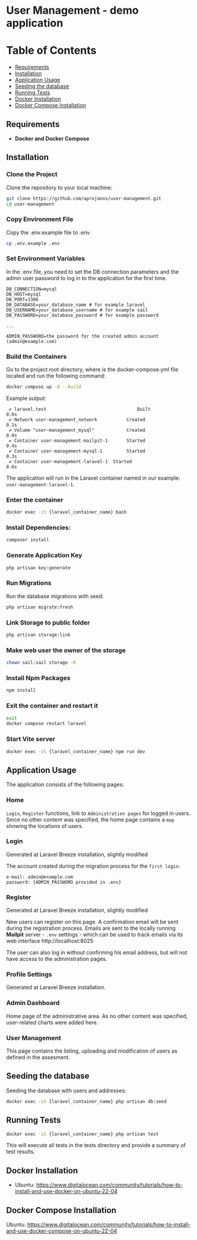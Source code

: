 # User Management - demo application

# Table of Contents

- [Requirements](#requirements)
- [Installation](#installation)
- [Application Usage](#application-usage)
- [Seeding the database](#seeding-the-database)
- [Running Tests](#running-tests)    
- [Docker Installation](#docker-installation)    
- [Docker Compose Installation](#docker-compose-installation)

## Requirements

- **Docker and Docker Compose**

## Installation

### Clone the Project

Clone the repository to your local machine:

```bash
git clone https://github.com/aprojanos/user-management.git
cd user-management
```

### Copy Environment File

Copy the .env.example file to .env

```bash
cp .env.example .env
```

### Set Environment Variables
In the .env file, you need to set the DB connection parameters and the admin user password to log in to the application for the first time.

```env
DB_CONNECTION=mysql
DB_HOST=mysql
DB_PORT=3306
DB_DATABASE=your_database_name # for example laravel
DB_USERNAME=your_database_username # for example sail
DB_PASSWORD=your_database_password # for example password

...

ADMIN_PASSWORD=the password for the created admin account (admin@example.com)
```

### Build the Containers

Go to the project root directory, where is the docker-compose.yml file located and run the following command:

```bash
docker compose up -d --build
```
Example output:
```
 ✔ laravel.test                                  Built                                                                                                                              0.0s 
 ✔ Network user-management_network           Created                                                                                                                            0.1s 
 ✔ Volume "user-management_mysql"            Created                                                                                                                            0.0s 
 ✔ Container user-management-mailpit-1       Started                                                                                                                            0.4s 
 ✔ Container user-management-mysql-1         Started                                                                                                                            0.3s 
 ✔ Container user-management-laravel-1  Started                                                                                                                            0.6s 

```

The application will run in the Laravel container named in our example: `user-management-laravel-1`.

### Enter the container
```bash
docker exec -it {laravel_container_name} bash
```

### Install Dependencies:

```bash
composer install
```

### Generate Application Key

```bash
php artisan key:generate
```


### Run Migrations

Run the database migrations with seed:

```bash
php artisan migrate:fresh
```

### Link Storage to public folder

```bash
php artisan storage:link
```
### Make web user the owner of the storage

```bash
chown sail:sail storage -R
```

### Install Npm Packages

```bash
npm install
```
### Exit the container and restart it
```bash
exit
docker compose restart laravel
```

### Start Vite server

```bash
docker exec -it {laravel_container_name} npm run dev
```
## Application Usage

The application consists of the following pages:

### Home

`Login`, `Register` functions, link to `Administration pages` for logged in users. 
Since no other content was specified, the home page contains a `map` showing the locations of users.

### Login

Generated at Laravel Breeze installation, slightly modified

The account created during the migration process for the `first login`:

```
e-mail: admin@example.com
password: {ADMIN_PASSWORD provided in .env}
```
### Register

Generated at Laravel Breeze installation, slightly modified

New users can register on this page. A confirmation email will be sent during the registration process. Emails are sent to the locally running **Mailpit** server - `.env` settings - which can be used to track emails via its web interface http://localhost:8025

The user can also log in without confirming his email address, but will not have access to the administration pages.

### Profile Settings

Generated at Laravel Breeze installation.

### Admin Dashboard

Home page of the administrative area. 
As no other content was specified, user-related charts were added here.

### User Management

This page contains the listing, uploading and modification of users as defined in the assesment.

## Seeding the database

Seeding the database with users and addresses:

```bash
docker exec -it {laravel_container_name} php artisan db:seed
```


## Running Tests

```bash
docker exec -it {laravel_container_name} php artisan test
```

This will execute all tests in the tests directory and provide a summary of test results.

## Docker Installation

- Ubuntu: https://www.digitalocean.com/community/tutorials/how-to-install-and-use-docker-on-ubuntu-22-04

## Docker Compose Installation

Ubuntu: https://www.digitalocean.com/community/tutorials/how-to-install-and-use-docker-compose-on-ubuntu-22-04
